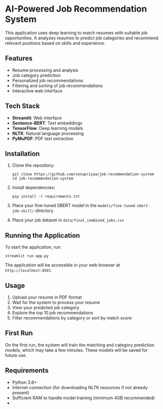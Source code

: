 # AI-Powered Job Recommendation System

This application uses deep learning to match resumes with suitable job opportunities. It analyzes resumes to predict job categories and recommend relevant positions based on skills and experience.

## Features

- Resume processing and analysis
- Job category prediction
- Personalized job recommendations
- Filtering and sorting of job recommendations
- Interactive web interface

## Tech Stack

- **Streamlit**: Web interface
- **Sentence-BERT**: Text embeddings
- **TensorFlow**: Deep learning models
- **NLTK**: Natural language processing
- **PyMuPDF**: PDF text extraction



## Installation

1. Clone the repository:
   ```
   git clone https://github.com/venupriyaa/job-recommendation-system
   cd job-recommendation-system
   ```

2. Install dependencies:
   ```
   pip install -r requirements.txt
   ```

3. Place your fine-tuned SBERT model in the `models/fine-tuned-sbert-job-skill/` directory

4. Place your job dataset in `data/final_combined_jobs.csv`

## Running the Application

To start the application, run:

```
streamlit run app.py
```

The application will be accessible in your web browser at `http://localhost:8501`.

## Usage

1. Upload your resume in PDF format
2. Wait for the system to process your resume
3. View your predicted job category
4. Explore the top 10 job recommendations
5. Filter recommendations by category or sort by match score

## First Run

On the first run, the system will train the matching and category prediction models, which may take a few minutes. These models will be saved for future use.

## Requirements

- Python 3.8+
- Internet connection (for downloading NLTK resources if not already present)
- Sufficient RAM to handle model training (minimum 4GB recommended)
- 
